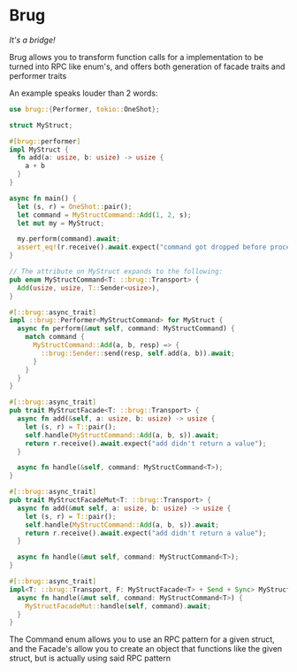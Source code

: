 # Brug

*It's a bridge!*

Brug allows you to transform function calls for a implementation to be turned into RPC like enum's, and offers both generation of facade traits and performer traits

An example speaks louder than 2 words:

```rust
use brug::{Performer, tokio::OneShot};

struct MyStruct;

#[brug::performer]
impl MyStruct {
  fn add(a: usize, b: usize) -> usize {
    a + b
  }
}

async fn main() {
  let (s, r) = OneShot::pair();
  let command = MyStructCommand::Add(1, 2, s);
  let mut my = MyStruct;

  my.perform(command).await;
  assert_eq!(r.receive().await.expect("command got dropped before processed"), 3);
}

// The attribute on MyStruct expands to the following:
pub enum MyStructCommand<T: ::brug::Transport> {
  Add(usize, usize, T::Sender<usize>),
}

#[::brug::async_trait]
impl ::brug::Performer<MyStructCommand> for MyStruct {
  async fn perform(&mut self, command: MyStructCommand) {
    match command {
      MyStructCommand::Add(a, b, resp) => {
        ::brug::Sender::send(resp, self.add(a, b)).await;
      }
    }
  }
}

#[::brug::async_trait]
pub trait MyStructFacade<T: ::brug::Transport> {
  async fn add(&self, a: usize, b: usize) -> usize {
    let (s, r) = T::pair();
    self.handle(MyStructCommand::Add(a, b, s)).await;
    return r.receive().await.expect("add didn't return a value");
  }

  async fn handle(&self, command: MyStructCommand<T>);
}

#[::brug::async_trait]
pub trait MyStructFacadeMut<T: ::brug::Transport> {
  async fn add(&mut self, a: usize, b: usize) -> usize {
    let (s, r) = T::pair();
    self.handle(MyStructCommand::Add(a, b, s)).await;
    return r.receive().await.expect("add didn't return a value");
  }

  async fn handle(&mut self, command: MyStructCommand<T>);
}

#[::brug::async_trait]
impl<T: ::brug::Transport, F: MyStructFacade<T> + Send + Sync> MyStructFacadeMut<T> for F {
  async fn handle(&mut self, command: MyStructCommand<T>) {
    MyStructFacadeMut::handle(self, command).await;
  }
}
```

The Command enum allows you to use an RPC pattern for a given struct, and the Facade's allow you to create an object that functions like the given struct, but is actually using said RPC pattern